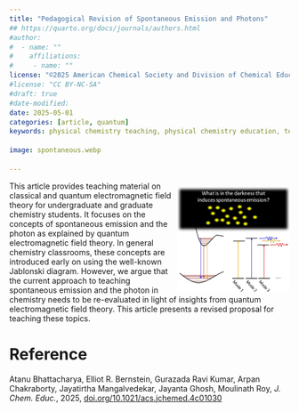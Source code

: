 ```yaml
---
title: "Pedagogical Revision of Spontaneous Emission and Photons"
## https://quarto.org/docs/journals/authors.html
#author:
#  - name: ""
#    affiliations:
#     - name: ""
license: "©2025 American Chemical Society and Division of Chemical Education, Inc."
#license: "CC BY-NC-SA"
#draft: true
#date-modified:
date: 2025-05-01
categories: [article, quantum]
keywords: physical chemistry teaching, physical chemistry education, teaching resources, Mathematical methods, Physical and chemical processes

image: spontaneous.webp

---
```

<img src="spontaneous.webp" width="40%" align="right" style="padding: 10px 0px 0px 10px;"/>

This article provides teaching material on classical and quantum electromagnetic field theory for undergraduate and graduate chemistry students. It focuses on the concepts of spontaneous emission and the photon as explained by quantum electromagnetic field theory. In general chemistry classrooms, these concepts are introduced early on using the well-known Jablonski diagram. However, we argue that the current approach to teaching spontaneous emission and the photon in chemistry needs to be re-evaluated in light of insights from quantum electromagnetic field theory. This article presents a revised proposal for teaching these topics.


# Reference

Atanu Bhattacharya, Elliot R. Bernstein, Gurazada Ravi Kumar, Arpan Chakraborty, Jayatirtha Mangalvedekar, Jayanta Ghosh, Moulinath Roy, *J. Chem. Educ.*, 2025, [doi.org/10.1021/acs.jchemed.4c01030](https://doi.org/10.1021/acs.jchemed.4c01030)

